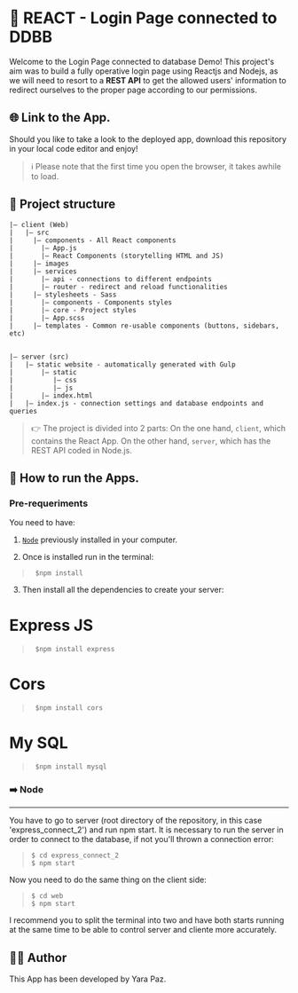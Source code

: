# 🧍 REACT - Login Page connected to DDBB

Welcome to the Login Page connected to database Demo! This project's aim was to build a fully operative login page using Reactjs and Nodejs, as we will need to resort to a **REST API** to get the allowed users' information to redirect ourselves to the proper page according to our permissions.

## 🌐 Link to the App.

Should you like to take a look to the deployed app, download this repository in your local code editor and enjoy!

> ℹ️ Please note that the first time you open the browser, it takes awhile to load.


## 🧱 Project structure

```
|– client (Web)
|   |– src
|     |– components - All React components
|       |– App.js
|       |– React Components (storytelling HTML and JS)
|     |– images
|     |– services
|       |– api - connections to different endpoints
|       |– router - redirect and reload functionalities
|     |– stylesheets - Sass
|       |– components - Components styles
|       |– core - Project styles
|       |– App.scss
|     |– templates - Common re-usable components (buttons, sidebars, etc)


|– server (src)
|   |– static website - automatically generated with Gulp
|       |– static
|          |– css 
|          |– js
|       |– index.html 
|   |– index.js - connection settings and database endpoints and queries
```
> 👉 The project is divided into 2 parts: On the one hand, ```client```, which contains the React App. On the other hand, ```server```, which has the REST API coded in Node.js. 

## 🚀 How to run the Apps.

### Pre-requeriments

You need to have:

1. [```Node```](https://nodejs.org/es/) previously installed in your computer. 

2. Once is installed run in the terminal:

> ```console
>  $npm install
> ```

3. Then install all the dependencies to create your server:

# Express JS 

> ```console
>  $npm install express
> ```

# Cors

> ```console
>  $npm install cors
> ```

# My SQL

> ```console
>  $npm install mysql
> ```

### ➡️ Node
***

You have to go to server (root directory of the repository, in this case 'express_connect_2') and run npm start. It is necessary to run the server in order to connect to the database, if not you'll thrown a connection error:

> ```console
> $ cd express_connect_2
> $ npm start
> ```

Now you need to do the same thing on the client side:

> ``` console
> $ cd web
> $ npm start
> ```

I recommend you to split the terminal into two and have both starts running at the same time to be able to control server and cliente more accurately.

## 👩‍💻 Author

This App has been developed by Yara Paz.
